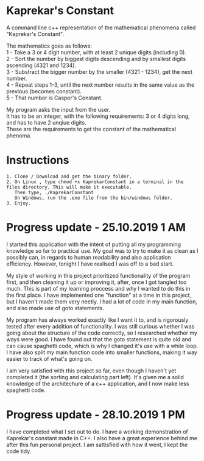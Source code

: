 # Kaprekar's Constant

A command line c++ representation of the mathematical phenomena called "Kaprekar's Constant". <br/>

The mathematics goes as follows:<br/>
    1 - Take a 3 or 4 digit number, with at least 2 unique digits (including 0).<br/>
    2 - Sort the number by biggest digits descending and by smallest digits ascending (4321   and  1234).<br/>
    3 - Substract the bigger number by the smaller (4321 - 1234), get the next number.<br/>
    4 - Repeat steps 1-3, until the next number results in the same value as the previous (becomes constant).<br/>
    5 - That number is Casper's Constant.<br/>


My program asks the input from the user. <br/>
It has to be an integer, with the following requirements: 3 or 4 digits long, and has to have 2 unqiue digits.<br/>
These are the requirements to get the constant of the mathematical phenoma.<br/>

# Instructions
	1. Clone / Download and get the binary folder.
	2. On Linux , type chmod +x KaprekarConstant in a terminal in the files directory. This will make it executable.
	   Then type, ./KaprekarConstant
	   On Windows, run the .exe file from the bin/windows folder.
	3. Enjoy.

# Progress update - 25.10.2019 1 AM <br/>

I started this application with the intent of putting all my programming knowledge so far to practical use. My goal was to
try to make it as clean as I possibly can, in regards to human readability and also application efficiency. However, tonight 
I have realised I was off to a bad start. 

My style of working in this project prioritized functionality of the program first, and then cleaning it up or improving it, 
after, once I got tangled too much. This is part of my learning proccess and why I wanted to do this in the first place. I have 
implemented one "function" at a time in this project, but I haven't made them very neetly. I had a lot of code in my main
function, and also made use of goto statements. 

My program has always worked exactly like I want it to, and is rigorously tested after every addition of functionality. 
I was still curious whether I was going about the structure of the code correctly, so I researched whether my ways were good.
I have found out that the goto statement is quite old and can cause spaghetti code, which is why I changed it's use with a while
loop. I have also split my main function code into smaller functions, making it way easier to track of what's going on.

I am very satisfied with this project so far, even though I haven't yet completed it (the sorting and calculating part left).
It's given me a solid knowledge of the architechure of a c++ application, and I now make less spaghetti code. 

# Progress update - 28.10.2019 1 PM <br/>

I have completed what I set out to do. I have a working demonstration of Kaprekar's constant made in C++. I also have a great 
experience behind me after this fun personal project. I am sattisfied with how it went, I kept the code tidy.


